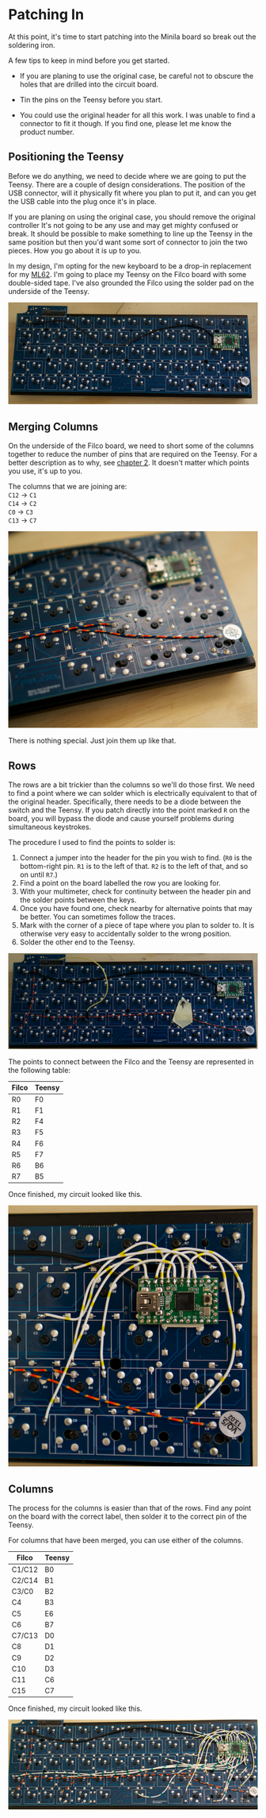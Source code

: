 # Patching In

At this point, it's time to start patching into the Minila board so break out the soldering iron.

A few tips to keep in mind before you get started.

- If you are planing to use the original case, be careful not to obscure the holes that are drilled into the circuit board.

- Tin the pins on the Teensy before you start.

- You could use the original header for all this work. I was unable to find a connector to fit it though. If you find one, please let me know the product number.


## Positioning the Teensy

Before we do anything, we need to decide where we are going to put the Teensy. There are a couple of design considerations. The position of the USB connector, will it physically fit where you plan to put it, and can you get the USB cable into the plug once it's in place.

If you are planing on using the original case, you should remove the original controller It's not going to be any use and may get mighty confused or break. It should be possible to make something to line up the Teensy in the same position but then you'd want some sort of connector to join the two pieces. How you go about it is up to you.

In my design, I'm opting for the new keyboard to be a drop-in replacement for my [ML62](https://github.com/jonhiggs/ml62). I'm going to place my Teensy on the Filco board with some double-sided tape. I've also grounded the Filco using the solder pad on the underside of the Teensy.

![Grounded Filco](../images/grounded.png)


## Merging Columns

On the underside of the Filco board, we need to short some of the columns together to reduce the number of pins that are required on the Teensy. For a better description as to why, see [chapter 2](./02-circuit). It doesn't matter which points you use, it's up to you.

The columns that we are joining are:  
`C12` -> `C1`  
`C14` -> `C2`  
`C0`  -> `C3`  
`C13` -> `C7`

![Joining Columns](../images/joining_columns.png)

There is nothing special. Just join them up like that.

## Rows

The rows are a bit trickier than the columns so we'll do those first. We need to find a point where we can solder which is electrically equivalent to that of the original header. Specifically, there needs to be a diode between the switch and the Teensy. If you patch directly into the point marked `R` on the board, you will bypass the diode and cause yourself problems during simultaneous keystrokes.

The procedure I used to find the points to solder is:

1. Connect a jumper into the header for the pin you wish to find. (`R0` is the bottom-right pin. `R1` is to the left of that. `R2` is to the left of that, and so on until `R7`.)
2. Find a point on the board labelled the row you are looking for.
3. With your multimeter, check for continuity between the header pin and the solder points between the keys.
4. Once you have found one, check nearby for alternative points that may be better. You can sometimes follow the traces.
5. Mark with the corner of a piece of tape where you plan to solder to. It is otherwise very easy to accidentally solder to the wrong position.
6. Solder the other end to the Teensy.

![Finding Rows](../images/finding_rows.png)

The points to connect between the Filco and the Teensy are represented in the following table:

| Filco | Teensy |
|-------|--------|
| R0    | F0     |
| R1    | F1     |
| R2    | F4     |
| R3    | F5     |
| R4    | F6     |
| R5    | F7     |
| R6    | B6     |
| R7    | B5     |

Once finished, my circuit looked like this.

![Rows](../images/rows.png)

## Columns

The process for the columns is easier than that of the rows. Find any point on the board with the correct label, then solder it to the correct pin of the Teensy.

For columns that have been merged, you can use either of the columns.

| Filco  | Teensy |
|--------|--------|
| C1/C12 | B0     |
| C2/C14 | B1     |
| C3/C0  | B2     |
| C4     | B3     |
| C5     | E6     |
| C6     | B7     |
| C7/C13 | D0     |
| C8     | D1     |
| C9     | D2     |
| C10    | D3     |
| C11    | C6     |
| C15    | C7     |


Once finished, my circuit looked like this.

![Columns](../images/columns.png)

